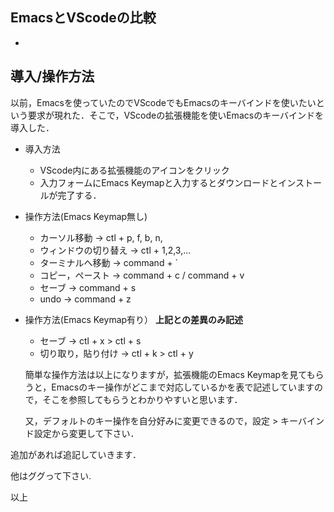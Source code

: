 EmacsとVScodeの比較　
---------------------

-   

導入/操作方法
-------------

以前，Emacsを使っていたのでVScodeでもEmacsのキーバインドを使いたいという要求が現れた．そこで，VScodeの拡張機能を使いEmacsのキーバインドを導入した．

-   導入方法

    -   VScode内にある拡張機能のアイコンをクリック
    -   入力フォームにEmacs
        Keymapと入力するとダウンロードとインストールが完了する．

-   操作方法(Emacs Keymap無し)

    -   カーソル移動 -\> ctl + p, f, b, n,
    -   ウィンドウの切り替え -\> ctl + 1,2,3,...
    -   ターミナルへ移動 -\> command + \`
    -   コピー，ペースト -\> command + c / command + v
    -   セーブ -\> command + s
    -   undo -\> command + z

-   操作方法(Emacs Keymap有り） **上記との差異のみ記述**

    -   セーブ -\> ctl + x \> ctl + s
    -   切り取り，貼り付け -\> ctl + k \> ctl + y

    簡単な操作方法は以上になりますが，拡張機能のEmacs
    Keymapを見てもらうと，Emacsのキー操作がどこまで対応しているかを表で記述していますので，そこを参照してもらうとわかりやすいと思います．

    又，デフォルトのキー操作を自分好みに変更できるので，設定 \>
    キーバインド設定から変更して下さい．

追加があれば追記していきます．

他はググって下さい.

以上
